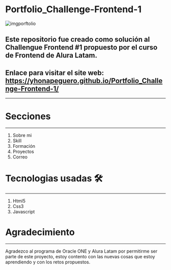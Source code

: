 # Portfolio_Challenge-Frontend-1
![imgporftolio](https://user-images.githubusercontent.com/76560887/158481913-3ab5b648-4fb6-4acc-bd59-3dad085319bf.png)



## Este repositorio fue creado como solución al Challengue Frontend #1 propuesto por el curso de Frontend de Alura Latam.

## Enlace para visitar el site web: https://yhonapeguero.github.io/Portfolio_Challenge-Frontend-1/
***

# Secciones
***

1. Sobre mi
2. Skill
3. Formación
4. Proyectos
5. Correo

# Tecnologias usadas 🛠️
***

1. Html5
2. Css3
3. Javascript

# Agradecimiento
***

Agradezco al programa de Oracle ONE y Alura Latam por permitirme ser parte de este proyecto, estoy contento con las nuevas cosas que estoy aprendiendo y con los retos propuestos.

